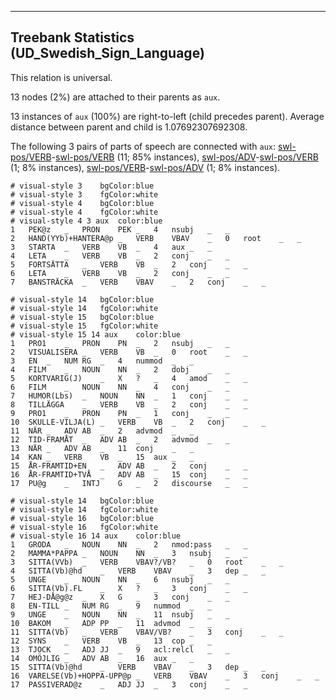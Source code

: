 

--------------------------------------------------------------------------------

## Treebank Statistics (UD_Swedish_Sign_Language)

This relation is universal.

13 nodes (2%) are attached to their parents as `aux`.

13 instances of `aux` (100%) are right-to-left (child precedes parent).
Average distance between parent and child is 1.07692307692308.

The following 3 pairs of parts of speech are connected with `aux`: [swl-pos/VERB]()-[swl-pos/VERB]() (11; 85% instances), [swl-pos/ADV]()-[swl-pos/VERB]() (1; 8% instances), [swl-pos/VERB]()-[swl-pos/ADV]() (1; 8% instances).


~~~ conllu
# visual-style 3	bgColor:blue
# visual-style 3	fgColor:white
# visual-style 4	bgColor:blue
# visual-style 4	fgColor:white
# visual-style 4 3 aux	color:blue
1	PEK@z	_	PRON	PEK	_	4	nsubj	_	_
2	HAND(YYb)+HANTERA@p	_	VERB	VBAV	_	0	root	_	_
3	STARTA	_	VERB	VB	_	4	aux	_	_
4	LETA	_	VERB	VB	_	2	conj	_	_
5	FORTSÄTTA	_	VERB	VB	_	2	conj	_	_
6	LETA	_	VERB	VB	_	2	conj	_	_
7	BANSTRÄCKA	_	VERB	VBAV	_	2	conj	_	_

~~~


~~~ conllu
# visual-style 14	bgColor:blue
# visual-style 14	fgColor:white
# visual-style 15	bgColor:blue
# visual-style 15	fgColor:white
# visual-style 15 14 aux	color:blue
1	PRO1	_	PRON	PN	_	2	nsubj	_	_
2	VISUALISERA	_	VERB	VB	_	0	root	_	_
3	EN	_	NUM	RG	_	4	nummod	_	_
4	FILM	_	NOUN	NN	_	2	dobj	_	_
5	KORTVARIG(J)	_	X	?	_	4	amod	_	_
6	FILM	_	NOUN	NN	_	4	conj	_	_
7	HUMOR(Lbs)	_	NOUN	NN	_	1	conj	_	_
8	TILLÄGGA	_	VERB	VB	_	2	conj	_	_
9	PRO1	_	PRON	PN	_	1	conj	_	_
10	SKULLE-VILJA(L)	_	VERB	VB	_	2	conj	_	_
11	NÄR	_	ADV	AB	_	2	advmod	_	_
12	TID-FRAMÅT	_	ADV	AB	_	2	advmod	_	_
13	NÄR	_	ADV	AB	_	11	conj	_	_
14	KAN	_	VERB	VB	_	15	aux	_	_
15	ÅR-FRAMTID+EN	_	ADV	AB	_	2	conj	_	_
16	ÅR-FRAMTID+TVÅ	_	ADV	AB	_	15	conj	_	_
17	PU@g	_	INTJ	G	_	2	discourse	_	_

~~~


~~~ conllu
# visual-style 14	bgColor:blue
# visual-style 14	fgColor:white
# visual-style 16	bgColor:blue
# visual-style 16	fgColor:white
# visual-style 16 14 aux	color:blue
1	GRODA	_	NOUN	NN	_	2	nmod:pass	_	_
2	MAMMA*PAPPA	_	NOUN	NN	_	3	nsubj	_	_
3	SITTA(VVb)	_	VERB	VBAV?/VB?	_	0	root	_	_
4	SITTA(Vb)@hd	_	VERB	VBAV	_	3	dep	_	_
5	UNGE	_	NOUN	NN	_	6	nsubj	_	_
6	SITTA(Vb).FL	_	X	?	_	3	conj	_	_
7	HEJ-DÅ@g@z	_	X	G	_	3	conj	_	_
8	EN-TILL	_	NUM	RG	_	9	nummod	_	_
9	UNGE	_	NOUN	NN	_	11	nsubj	_	_
10	BAKOM	_	ADP	PP	_	11	advmod	_	_
11	SITTA(Vb)	_	VERB	VBAV/VB?	_	3	conj	_	_
12	SYNS	_	VERB	VB	_	13	cop	_	_
13	TJOCK	_	ADJ	JJ	_	9	acl:relcl	_	_
14	OMÖJLIG	_	ADV	AB	_	16	aux	_	_
15	SITTA(Vb)@hd	_	VERB	VBAV	_	3	dep	_	_
16	VARELSE(Vb)+HOPPA-UPP@p	_	VERB	VBAV	_	3	conj	_	_
17	PASSIVERAD@z	_	ADJ	JJ	_	3	conj	_	_

~~~


